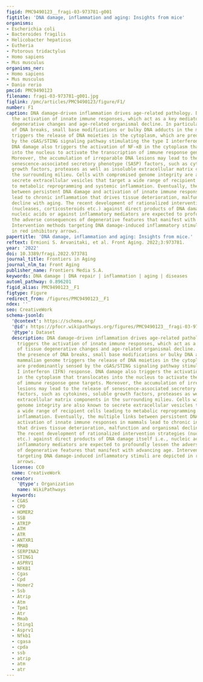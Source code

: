 ```yaml
---
figid: PMC9490123__fragi-03-973781-g001
figtitle: 'DNA damage, inflammation and aging: Insights from mice'
organisms:
- Escherichia coli
- Bacteroides fragilis
- Helicobacter hepaticus
- Eutheria
- Potorous tridactylus
- Homo sapiens
- Mus musculus
organisms_ner:
- Homo sapiens
- Mus musculus
- Danio rerio
pmcid: PMC9490123
filename: fragi-03-973781-g001.jpg
figlink: /pmc/articles/PMC9490123/figure/F1/
number: F1
caption: DNA damage-driven inflammation drives age-related pathology. DNA damage triggers
  the activation of innate immune responses, which act as a key mediator of tissue
  degenerative changes and age-related organismal decline. In particular, the presence
  of DNA breaks, small base modifications or bulky DNA adducts in the mammalian genome
  triggers the release of DNA moieties in the cytoplasm, which are predominantly sensed
  by the cGAS/STING signaling pathway stimulating the type I interferon (IFN) response.
  DNA damage also triggers the activation of NF-κB in the cytoplasm that translocates
  into the nucleus to activate the transcription of immune response gene targets.
  Moreover, the accumulation of irreparable DNA lesions may lead to the release of
  senescence-associated secretory phenotype (SASP) factors, such as cytokines, soluble
  growth factors, proteases as well as insoluble extracellular matrix components in
  the surrounding milieu. Cells with compromised genome integrity are also known to
  secrete extracellular vesicles that target a wide range of recipient cells leading
  to metabolic reprogramming and systemic inflammation. Eventually, the multiple links
  between persistent DNA damage and activation of innate immune responses in mammals
  lead to chronic inflammation that drives tissue deterioration, malfunction and organismal
  decline with aging. The recent development of rationalized intervention strategies
  (nucleases, corticosteroids etc.) against direct products of DNA damage itself i.e.,
  nucleic acids or against inflammatory mediators are expected to profoundly lessen
  the adverse consequences of degenerative features that manifest with advancing age.
  Intervention methods targeting DNA damage-induced inflammatory stimuli are depicted
  in red inhibitory arrows.
papertitle: 'DNA damage, inflammation and aging: Insights from mice.'
reftext: Ermioni S. Arvanitaki, et al. Front Aging. 2022;3:973781.
year: '2022'
doi: 10.3389/fragi.2022.973781
journal_title: Frontiers in Aging
journal_nlm_ta: Front Aging
publisher_name: Frontiers Media S.A.
keywords: DNA damage | DNA repair | inflammation | aging | diseases
automl_pathway: 0.896201
figid_alias: PMC9490123__F1
figtype: Figure
redirect_from: /figures/PMC9490123__F1
ndex: ''
seo: CreativeWork
schema-jsonld:
  '@context': https://schema.org/
  '@id': https://pfocr.wikipathways.org/figures/PMC9490123__fragi-03-973781-g001.html
  '@type': Dataset
  description: DNA damage-driven inflammation drives age-related pathology. DNA damage
    triggers the activation of innate immune responses, which act as a key mediator
    of tissue degenerative changes and age-related organismal decline. In particular,
    the presence of DNA breaks, small base modifications or bulky DNA adducts in the
    mammalian genome triggers the release of DNA moieties in the cytoplasm, which
    are predominantly sensed by the cGAS/STING signaling pathway stimulating the type
    I interferon (IFN) response. DNA damage also triggers the activation of NF-κB
    in the cytoplasm that translocates into the nucleus to activate the transcription
    of immune response gene targets. Moreover, the accumulation of irreparable DNA
    lesions may lead to the release of senescence-associated secretory phenotype (SASP)
    factors, such as cytokines, soluble growth factors, proteases as well as insoluble
    extracellular matrix components in the surrounding milieu. Cells with compromised
    genome integrity are also known to secrete extracellular vesicles that target
    a wide range of recipient cells leading to metabolic reprogramming and systemic
    inflammation. Eventually, the multiple links between persistent DNA damage and
    activation of innate immune responses in mammals lead to chronic inflammation
    that drives tissue deterioration, malfunction and organismal decline with aging.
    The recent development of rationalized intervention strategies (nucleases, corticosteroids
    etc.) against direct products of DNA damage itself i.e., nucleic acids or against
    inflammatory mediators are expected to profoundly lessen the adverse consequences
    of degenerative features that manifest with advancing age. Intervention methods
    targeting DNA damage-induced inflammatory stimuli are depicted in red inhibitory
    arrows.
  license: CC0
  name: CreativeWork
  creator:
    '@type': Organization
    name: WikiPathways
  keywords:
  - CGAS
  - CPD
  - HOMER2
  - SSB
  - ATRIP
  - ATM
  - ATR
  - ANTXR1
  - MMAB
  - SERPINA2
  - STING1
  - ASPRV1
  - NFKB1
  - Cgas
  - Cpd
  - Homer2
  - Ssb
  - Atrip
  - Atm
  - Tpm1
  - Atr
  - Mmab
  - Sting1
  - Asprv1
  - Nfkb1
  - cgasa
  - cpda
  - ssb
  - atrip
  - atm
  - atr
---
```

